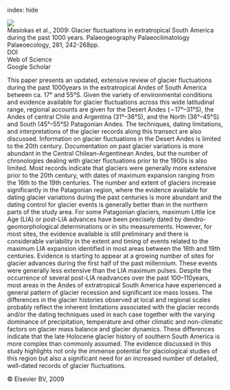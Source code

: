 index: hide

<div class="Citation">
    <div class="Citation-thumb CitationThumb-linked"  data-href="https://doi.org/10.1016/j.palaeo.2009.08.006">
      <img src="https://static.claimspace.cloud/climate-study-static/refs/thumbs/4/Masiokas_et_al_2009-thumb.png" />
    </div>

  <div class="Citation-body">
    <div class="Citation-text">Masiokas et al., 2009: Glacier fluctuations in extratropical South America during the past 1000 years. <span class="Article-journal">Palaeogeography Palaeoclimatology Palaeoecology, </span><span class="Article-volume">281, </span>242-268pp.</div>
    <div class="Citation-links">
      <div class="CitationLink" data-href="https://doi.org/10.1016/j.palaeo.2009.08.006">
        <div class="CitationLink-icon CitationLink-Doi"></div>
        <div class="CitationLink-text">DOI</div>
      </div>
      <div class="CitationLink" data-href="http://cel.webofknowledge.com/InboundService.do?customersID=atyponcel&smartRedirect=yes&mode=FullRecord&IsProductCode=Yes&product=CEL&Init=Yes&Func=Frame&action=retrieve&SrcApp=literatum&SrcAuth=atyponcel&SID=7CNc3cIRaBKjGbSujFM&UT=WOS:000271364500006">
        <div class="CitationLink-icon CitationLink-Isi"></div>
        <div class="CitationLink-text">Web of Science</div>
      </div>
      <div class="CitationLink" data-href="https://scholar.google.com/scholar?q=10.1016/j.palaeo.2009.08.006">
        <div class="CitationLink-icon CitationLink-Scholar"></div>
        <div class="CitationLink-text">Google Scholar</div>
      </div>
    </div>
  </div>
</div>

This paper presents an updated, extensive review of glacier fluctuations during the past 1000years in the extratropical Andes of South America between ca. 17° and 55°S. Given the variety of environmental conditions and evidence available for glacier fluctuations across this wide latitudinal range, regional accounts are given for the Desert Andes (∼17°–31°S), the Andes of central Chile and Argentina (31°–36°S), and the North (36°–45°S) and South (45°–55°S) Patagonian Andes. The techniques, dating limitations, and interpretations of the glacier records along this transect are also discussed. Information on glacier fluctuations in the Desert Andes is limited to the 20th century. Documentation on past glacier variations is more abundant in the Central Chilean-Argentinean Andes, but the number of chronologies dealing with glacier fluctuations prior to the 1900s is also limited. Most records indicate that glaciers were generally more extensive prior to the 20th century, with dates of maximum expansion ranging from the 16th to the 19th centuries. The number and extent of glaciers increase significantly in the Patagonian region, where the evidence available for dating glacier variations during the past centuries is more abundant and the dating control for glacier events is generally better than in the northern parts of the study area. For some Patagonian glaciers, maximum Little Ice Age (LIA) or post-LIA advances have been precisely dated by dendro-geomorphological determinations or in situ measurements. However, for most sites, the evidence available is still preliminary and there is considerable variability in the extent and timing of events related to the maximum LIA expansion identified in most areas between the 16th and 19th centuries. Evidence is starting to appear at a growing number of sites for glacier advances during the first half of the past millennium. These events were generally less extensive than the LIA maximum pulses. Despite the occurrence of several post-LIA readvances over the past 100–110years, most areas in the Andes of extratropical South America have experienced a general pattern of glacier recession and significant ice mass losses. The differences in the glacier histories observed at local and regional scales probably reflect the inherent limitations associated with the glacier records and/or the dating techniques used in each case together with the varying dominance of precipitation, temperature and other climatic and non-climatic factors on glacier mass balance and glacier dynamics. These differences indicate that the late Holocene glacier history of southern South America is more complex than commonly assumed. The evidence discussed in this study highlights not only the immense potential for glaciological studies of this region but also a significant need for an increased number of detailed, well-dated records of glacier fluctuations.

<div class="Citation-copy">
&copy; Elsevier BV, 2009
</div>
